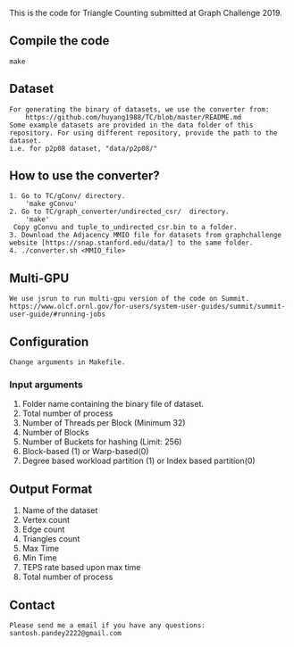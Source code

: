 This is the code for Triangle Counting submitted at Graph Challenge 2019.

## Compile the code
    make

## Dataset
    For generating the binary of datasets, we use the converter from:
        https://github.com/huyang1988/TC/blob/master/README.md
    Some example datasets are provided in the data folder of this repository. For using different repository, provide the path to the dataset.
    i.e. for p2p08 dataset, "data/p2p08/"


## How to use the converter?
    1. Go to TC/gConv/ directory. 
        'make gConvu'
    2. Go to TC/graph_converter/undirected_csr/  directory. 
        'make'
     Copy gConvu and tuple_to_undirected_csr.bin to a folder. 
    3. Download the Adjacency MMIO file for datasets from graphchallenge website [https://snap.stanford.edu/data/] to the same folder.
    4. ./converter.sh <MMIO_file>
        
        
## Multi-GPU
    We use jsrun to run multi-gpu version of the code on Summit.
    https://www.olcf.ornl.gov/for-users/system-user-guides/summit/summit-user-guide/#running-jobs


## Configuration
    Change arguments in Makefile.

### Input arguments 
1. Folder name containing the binary file of dataset. 
2. Total number of process 
3. Number of Threads per Block (Minimum 32)
4. Number of Blocks 
5. Number of Buckets for hashing (Limit: 256) 
6. Block-based (1) or Warp-based(0) 
7. Degree based workload partition (1) or Index based partition(0)

## Output Format 
1. Name of the dataset 
2. Vertex count
3. Edge count 
4. Triangles count 
5. Max Time 
6. Min Time 
7. TEPS rate based upon max time
8. Total number of process 

## Contact
    Please send me a email if you have any questions: santosh.pandey2222@gmail.com

